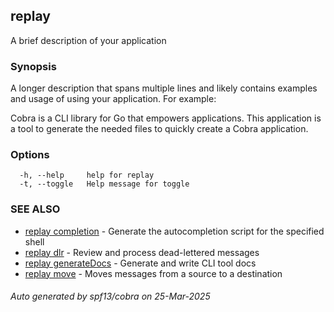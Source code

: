 ## replay

A brief description of your application

### Synopsis

A longer description that spans multiple lines and likely contains
examples and usage of using your application. For example:

Cobra is a CLI library for Go that empowers applications.
This application is a tool to generate the needed files
to quickly create a Cobra application.

### Options

```
  -h, --help     help for replay
  -t, --toggle   Help message for toggle
```

### SEE ALSO

* [replay completion](replay_completion.md)	 - Generate the autocompletion script for the specified shell
* [replay dlr](replay_dlr.md)	 - Review and process dead-lettered messages
* [replay generateDocs](replay_generateDocs.md)	 - Generate and write CLI tool docs
* [replay move](replay_move.md)	 - Moves messages from a source to a destination

###### Auto generated by spf13/cobra on 25-Mar-2025
